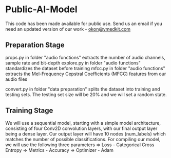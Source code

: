 # Public-AI-Model
This code has been made available for public use. Send us an email if you need an updated version of our work - okon@vmedkit.com

## Preparation Stage
props.py in folder "audio functions" extracts the number of audio channels, sample rate and bit-depth
explore.py in folder "audio functions" standardizes the dataset before training
mfcc.py in folder "audio functions" extracts the Mel-Frequency Cepstral Coefficients (MFCC) features from our audio files

convert.py in folder "data preparation" splits the dataset into training and testing sets. The testing set size will be 20% and we will set a random state.

## Training Stage
We will use a sequential model, starting with a simple model architecture, consisting of four Conv2D convolution layers, with our final output layer being a dense layer. Our output layer will have 10 nodes (num_labels) which matches the number of possible classifications.
For compiling our model, we will use the following three parameters
=> Loss - Categorical Cross Entropy
=> Metrics - Accuracy
=> Optimizer - Adam

